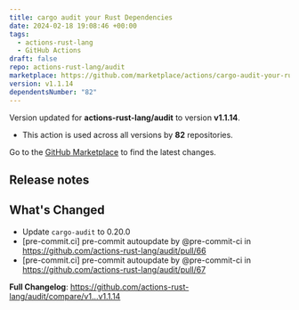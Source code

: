 ```yaml
---
title: cargo audit your Rust Dependencies
date: 2024-02-18 19:08:46 +00:00
tags:
  - actions-rust-lang
  - GitHub Actions
draft: false
repo: actions-rust-lang/audit
marketplace: https://github.com/marketplace/actions/cargo-audit-your-rust-dependencies
version: v1.1.14
dependentsNumber: "82"
---
```



Version updated for **actions-rust-lang/audit** to version **v1.1.14**.
- This action is used across all versions by **82** repositories.

Go to the [GitHub Marketplace](https://github.com/marketplace/actions/cargo-audit-your-rust-dependencies) to find the latest changes.

## Release notes

## What's Changed
* Update `cargo-audit` to 0.20.0
* [pre-commit.ci] pre-commit autoupdate by @pre-commit-ci in https://github.com/actions-rust-lang/audit/pull/66
* [pre-commit.ci] pre-commit autoupdate by @pre-commit-ci in https://github.com/actions-rust-lang/audit/pull/67


**Full Changelog**: https://github.com/actions-rust-lang/audit/compare/v1...v1.1.14
